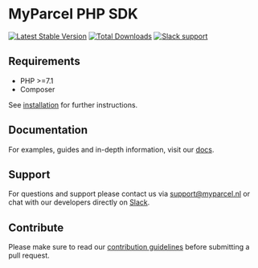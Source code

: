 MyParcel PHP SDK
===

<a href="https://github.com/myparcelnl/sdk/releases" target="_blank"><img src="https://img.shields.io/packagist/v/myparcelnl/sdk?label=Latest%20version" alt="Latest Stable Version"></a>
<a href="https://packagist.org/packages/myparcelnl/sdk" target="_blank"><img src="https://img.shields.io/packagist/dm/myparcelnl/sdk" alt="Total Downloads"></a>
<a href="https://join.slack.com/t/myparcel-dev/shared_invite/enQtNDkyNTg3NzA1MjM4LTM0Y2IzNmZlY2NkOWFlNTIyODY5YjFmNGQyYzZjYmQzMzliNDBjYzBkOGMwYzA0ZDYzNmM1NzAzNDY1ZjEzOTM" target="_blank"><img src="https://img.shields.io/badge/Slack-Chat%20with%20us-white?logo=slack&labelColor=4a154b" alt="Slack support"></a>

## Requirements

- PHP >=7.1
- Composer

See [installation] for further instructions.

## Documentation

For examples, guides and in-depth information, visit our [docs].

## Support

For questions and support please contact us via [support@myparcel.nl](mailto:support@myparcel.nl) or chat with our
developers directly on [Slack].

## Contribute

Please make sure to read our [contribution guidelines] before submitting a pull request.

[Slack]: https://join.slack.com/t/myparcel-dev/shared_invite/enQtNDkyNTg3NzA1MjM4LTM0Y2IzNmZlY2NkOWFlNTIyODY5YjFmNGQyYzZjYmQzMzliNDBjYzBkOGMwYzA0ZDYzNmM1NzAzNDY1ZjEzOTM
[Installation]: https://myparcelnl.github.io/sdk/01.installation
[contribution guidelines]: https://myparcelnl.github.io/sdk/07.contribute
[docs]: https://myparcelnl.github.io/sdk
